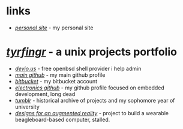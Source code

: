 __links__
=========

* _[personal site](http://www.kyleisom.net)_ - my personal site
# _[tyrfingr](http://tyrfingr.errno61.net)_ - a unix projects portfolio
* _[devio.us](http://devio.us)_ - free openbsd shell provider i help admin   
* _[main github](https://github.com/kisom)_ - my main github profile
* _[bitbucket](http://hg.kyleisom.net)_ - my bitbucket account
* _[electronics github](https://github.com/brokenlcd)_ - my github profile 
focused on embedded development, long dead
* _[tumblr](http://brokenlcd.tumblr.com)_ - historical archive of projects and
my sophomore year of university
* _[designs for an augmented reality](http://arblog.kyleisom.com/)_ -
project to build a wearable beagleboard-based computer, stalled.
